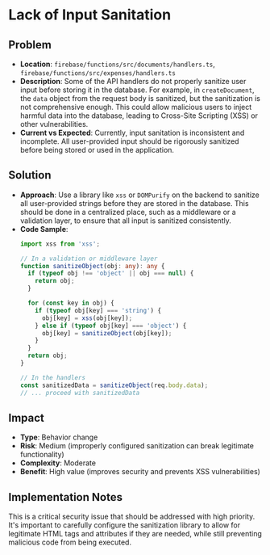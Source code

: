 # Lack of Input Sanitation

## Problem
- **Location**: `firebase/functions/src/documents/handlers.ts`, `firebase/functions/src/expenses/handlers.ts`
- **Description**: Some of the API handlers do not properly sanitize user input before storing it in the database. For example, in `createDocument`, the `data` object from the request body is sanitized, but the sanitization is not comprehensive enough. This could allow malicious users to inject harmful data into the database, leading to Cross-Site Scripting (XSS) or other vulnerabilities.
- **Current vs Expected**: Currently, input sanitation is inconsistent and incomplete. All user-provided input should be rigorously sanitized before being stored or used in the application.

## Solution
- **Approach**: Use a library like `xss` or `DOMPurify` on the backend to sanitize all user-provided strings before they are stored in the database. This should be done in a centralized place, such as a middleware or a validation layer, to ensure that all input is sanitized consistently.
- **Code Sample**:
  ```typescript
  import xss from 'xss';

  // In a validation or middleware layer
  function sanitizeObject(obj: any): any {
    if (typeof obj !== 'object' || obj === null) {
      return obj;
    }

    for (const key in obj) {
      if (typeof obj[key] === 'string') {
        obj[key] = xss(obj[key]);
      } else if (typeof obj[key] === 'object') {
        obj[key] = sanitizeObject(obj[key]);
      }
    }
    return obj;
  }

  // In the handlers
  const sanitizedData = sanitizeObject(req.body.data);
  // ... proceed with sanitizedData
  ```

## Impact
- **Type**: Behavior change
- **Risk**: Medium (improperly configured sanitization can break legitimate functionality)
- **Complexity**: Moderate
- **Benefit**: High value (improves security and prevents XSS vulnerabilities)

## Implementation Notes
This is a critical security issue that should be addressed with high priority. It's important to carefully configure the sanitization library to allow for legitimate HTML tags and attributes if they are needed, while still preventing malicious code from being executed.